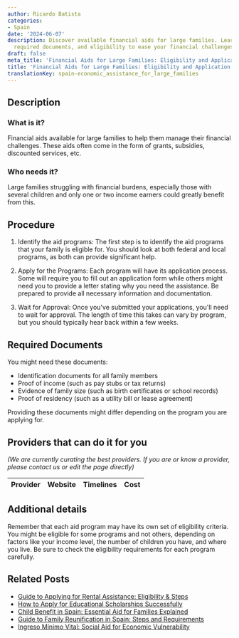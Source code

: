 ```yaml
---
author: Ricardo Batista
categories:
- Spain
date: '2024-06-07'
description: Discover available financial aids for large families. Learn how to apply,
  required documents, and eligibility to ease your financial challenges.
draft: false
meta_title: 'Financial Aids for Large Families: Eligibility and Application'
title: 'Financial Aids for Large Families: Eligibility and Application'
translationKey: spain-economic_assistance_for_large_families
---
```





## Description
### What is it?
Financial aids available for large families to help them manage their financial challenges. These aids often come in the form of grants, subsidies, discounted services, etc.

### Who needs it?
Large families struggling with financial burdens, especially those with several children and only one or two income earners could greatly benefit from this.

## Procedure

1. Identify the aid programs: The first step is to identify the aid programs that your family is eligible for. You should look at both federal and local programs, as both can provide significant help.

2. Apply for the Programs: Each program will have its application process. Some will require you to fill out an application form while others might need you to provide a letter stating why you need the assistance. Be prepared to provide all necessary information and documentation. 

3. Wait for Approval: Once you've submitted your applications, you'll need to wait for approval. The length of time this takes can vary by program, but you should typically hear back within a few weeks.

## Required Documents
You might need these documents:

- Identification documents for all family members
- Proof of income (such as pay stubs or tax returns)
- Evidence of family size (such as birth certificates or school records)
- Proof of residency (such as a utility bill or lease agreement)

Providing these documents might differ depending on the program you are applying for. 

## Providers that can do it for you

_(We are currently curating the best providers. If you are or know a provider, please contact us or edit the page directly)_

| Provider        |     Website     |     Timelines    |       Cost      |
| --------------- | --------------- |  :-------------: | :-------------: |

## Additional details
Remember that each aid program may have its own set of eligibility criteria. You might be eligible for some programs and not others, depending on factors like your income level, the number of children you have, and where you live. Be sure to check the eligibility requirements for each program carefully.


## Related Posts

- [Guide to Applying for Rental Assistance: Eligibility & Steps](https://tramitit.com/guides/spain/rental_assistance_application/)
- [How to Apply for Educational Scholarships Successfully](https://tramitit.com/guides/spain/request_educational_scholarships/)
- [Child Benefit in Spain: Essential Aid for Families Explained](https://tramitit.com/guides/spain/child_benefit_application/)
- [Guide to Family Reunification in Spain: Steps and Requirements](https://tramitit.com/guides/spain/family_reunification/)
- [Ingreso Mínimo Vital: Social Aid for Economic Vulnerability](https://tramitit.com/guides/spain/ingreso_minimo_vital/)